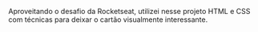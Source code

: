 Aproveitando o desafio da Rocketseat, utilizei nesse projeto HTML e CSS com técnicas para deixar o cartão visualmente interessante.
